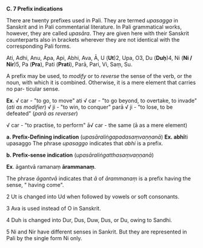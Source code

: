 **C. 7 Prefix indications** 

There are twenty prefixes used in Pali. They are termed *upasagga* in Sanskrit 
and in Pali commentarial literature. In Pali grammatical works, however, they are 
called *upasāra*. They are given here with their Sanskrit counterparts also in brackets 
wherever they are not identical with the corresponding Pali forms.

 Ati, Adhi, Anu, Apa, Api, Abhi, Ava, Ā, U (**Ut**)2, Upa, O3, Du (**Duḥ**)4, Ni (**Ni 
/ Nir**)5, Pa (**Pra**), Pati (**Prati**), Parā, Pari, Vi, Saṃ, Su. 

A prefix may be used, to *modify* or to *reverse* the sense of the verb, or the 
noun, with which it is combined. Otherwise, it is a mere element that carries no par-
ticular sense. 

**Ex**. √ car - "to go, to move" ati √ car - "to go beyond, to overtake, to invade" (*ati as modifier*) 
 √ ji - "to win, to conquer" parā √ ji - "to lose, to be defeated" (*parā as 
reverser*) 

 √ car - "to practise, to perform" ā√ car - the same (ā as a mere element) 

**a. Prefix-Defining indication** (*upasāraliṅgapadasaṃvaṇṇanā*) 
 **Ex. abhī**ti upasaggo The phrase *upasaggo* indicates that *abhi* is a prefix. 

**b. Prefix-sense indication** (*upasāraliṅgatthasaṃvaṇṇanā*) 
 
 **Ex**. āgantvā ramanaṃ **ārammanaṃ**. 

The phrase *āgantvā* indicates that *ā* of *ārammanaṃ* is a prefix having the 
sense, " having come".




2 Ut is changed into Ud when followed by vowels or soft consonants. 

3 Ava is used instead of O in Sanskrit.

 4 Duh is changed into Dur, Dus, Duw, Dus, or Du, owing to Sandhi. 
 
 5 Ni and Nir have different senses in Sankrit. But they are represented in Pali by the single form Ni only.
